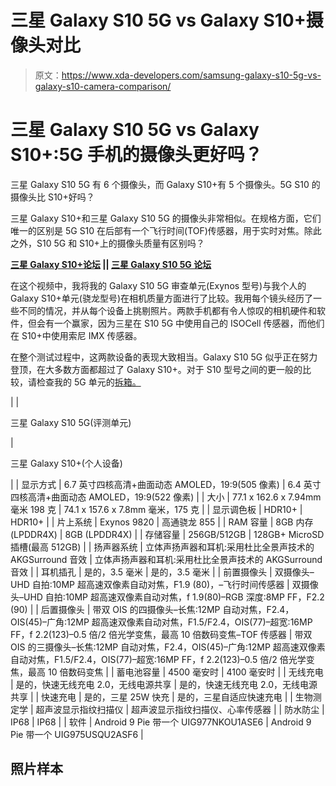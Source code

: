 # 三星 Galaxy S10 5G vs Galaxy S10+摄像头对比

> 原文：<https://www.xda-developers.com/samsung-galaxy-s10-5g-vs-galaxy-s10-camera-comparison/>

# 三星 Galaxy S10 5G vs Galaxy S10+:5G 手机的摄像头更好吗？

三星 Galaxy S10 5G 有 6 个摄像头，而 Galaxy S10+有 5 个摄像头。5G S10 的摄像头比 S10+好吗？

三星 Galaxy S10+和三星 Galaxy S10 5G 的摄像头非常相似。在规格方面，它们唯一的区别是 5G S10 在后部有一个飞行时间(TOF)传感器，用于实时对焦。除此之外，S10 5G 和 S10+上的摄像头质量有区别吗？

**[三星 Galaxy S10+论坛](https://forum.xda-developers.com/s10-plus) || [三星 Galaxy S10 5G 论坛](https://forum.xda-developers.com/galaxy-s10-5g)**

在这个视频中，我将我的 Galaxy S10 5G 审查单元(Exynos 型号)与我个人的 Galaxy S10+单元(骁龙型号)在相机质量方面进行了比较。我用每个镜头经历了一些不同的情况，并从每个设备上挑剔照片。两款手机都有令人惊叹的相机硬件和软件，但会有一个赢家，因为三星在 S10 5G 中使用自己的 ISOCell 传感器，而他们在 S10+中使用索尼 IMX 传感器。

在整个测试过程中，这两款设备的表现大致相当。Galaxy S10 5G 似乎正在努力登顶，在大多数方面都超过了 Galaxy S10+。对于 S10 型号之间的更一般的比较，请检查我的 5G 单元的[拆箱。](https://www.xda-developers.com/samsung-galaxy-s10-5g-unboxing-comparison/)

|  | 

三星 Galaxy S10 5G(评测单元)

 | 

三星 Galaxy S10+(个人设备)

 |
| 显示方式 | 6.7 英寸四核高清+曲面动态 AMOLED，19:9(505 像素) | 6.4 英寸四核高清+曲面动态 AMOLED，19:9(522 像素) |
| 大小 | 77.1 x 162.6 x 7.94mm 毫米 198 克 | 74.1 x 157.6 x 7.8mm 毫米，175 克 |
| 显示调色板 | HDR10+ | HDR10+ |
| 片上系统 | Exynos 9820 | 高通骁龙 855 |
| RAM 容量 | 8GB 内存(LPDDR4X) | 8GB (LPDDR4X) |
| 存储容量 | 256GB/512GB | 128GB+ MicroSD 插槽(最高 512GB) |
| 扬声器系统 | 立体声扬声器和耳机:采用杜比全景声技术的 AKGSurround 音效 | 立体声扬声器和耳机:采用杜比全景声技术的 AKGSurround 音效 |
| 耳机插孔 | 是的，3.5 毫米 | 是的，3.5 毫米 |
| 前置摄像头 | 双摄像头–UHD 自拍:10MP 超高速双像素自动对焦，F1.9 (80)，–飞行时间传感器 | 双摄像头–UHD 自拍:10MP 超高速双像素自动对焦，f 1.9(80)–RGB 深度:8MP FF，F2.2 (90) |
| 后置摄像头 | 带双 OIS 的四摄像头–长焦:12MP 自动对焦，F2.4，OIS(45)–广角:12MP 超高速双像素自动对焦，F1.5/F2.4，OIS(77)–超宽:16MP FF，f 2.2(123)–0.5 倍/2 倍光学变焦，最高 10 倍数码变焦–TOF 传感器 | 带双 OIS 的三摄像头–长焦:12MP 自动对焦，F2.4，OIS(45)–广角:12MP 超高速双像素自动对焦，F1.5/F2.4，OIS(77)–超宽:16MP FF，f 2.2(123)–0.5 倍/2 倍光学变焦，最高 10 倍数码变焦 |
| 蓄电池容量 | 4500 毫安时 | 4100 毫安时 |
| 无线充电 | 是的，快速无线充电 2.0，无线电源共享 | 是的，快速无线充电 2.0，无线电源共享 |
| 快速充电 | 是的，三星 25W 快充 | 是的，三星自适应快速充电 |
| 生物测定学 | 超声波显示指纹扫描仪 | 超声波显示指纹扫描仪、心率传感器 |
| 防水防尘 | IP68 | IP68 |
| 软件 | Android 9 Pie 带一个 UIG977NKOU1ASE6 | Android 9 Pie 带一个 UIG975USQU2ASF6 |

## 照片样本